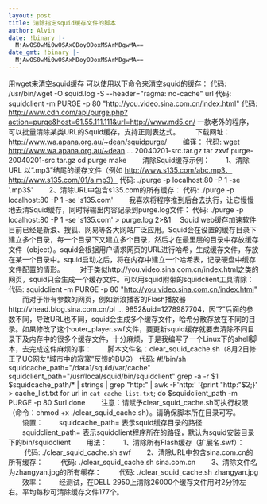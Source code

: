 ```yaml
---
layout: post
title: 清除指定squid缓存文件的脚本
author: Alvin
date: !binary |-
  MjAwOS0wMi0wOSAxODoyODoxMSArMDgwMA==
date_gmt: !binary |-
  MjAwOS0wMi0wOSAxMDoyODoxMSArMDgwMA==
---
```

用wget来清空squid缓存
可以使用以下命令来清空squid的缓存：
代码:
/usr/bin/wget -O squid.log -S --header="ragma: no-cache"  url
代码:
squidclient -m PURGE -p 80 "http://you.video.sina.com.cn/index.html"
代码:
http://www.cdn.com/api/purge.php?action=purge&host=61.55.111.111&url=http://www.md5.cn/
一款老外的程序，可以批量清除某类URL的Squid缓存，支持正则表达式。
　　下载网址：http://www.wa.apana.org.au/~dean/squidpurge/
　　编译：
代码:
wget http://www.wa.apana.org.au/~dean ... 20040201-src.tar.gz
tar zxvf purge-20040201-src.tar.gz
cd purge
make
　　清除Squid缓存示例：
　　1、清除 URL 以“.mp3”结尾的缓存文件（例如 http://www.s135.com/abc.mp3、http://www.s135.com/01/a.mp3）
代码:
./purge -p localhost:80 -P 1 -se '\.mp3$'
　　2、清除URL中包含s135.com的所有缓存：
代码:
./purge -p localhost:80 -P 1 -se 's135.com'
　　我喜欢将程序推到后台去执行，让它慢慢地去清Squid缓存，同时将输出内容记录到purge.log文件：
代码:
./purge -p localhost:80 -P 1 -se 's135.com' > purge.log 2>&1
　Squid web缓存加速软件目前已经是新浪、搜狐、网易等各大网站广泛应用。Squid会在设置的缓存目录下建立多个目录，每一个目录下又建立多个目录，然后才在最里层的目录中存放缓存文件（object）。squid会根据用户请求网页的URL进行哈希，生成缓存文件，存放在某一个目录中。squid启动之后，将在内存中建立一个哈希表，记录硬盘中缓存文件配置的情形。
　　对于类似http://you.video.sina.com.cn/index.html之类的网页，squid只会生成一个缓存文件。可以用squid附带的squidclient工具清除：
代码:
squidclient -m PURGE -p 80 "http://you.video.sina.com.cn/index.html"
　　而对于带有参数的网页，例如新浪播客的Flash播放器http://vhead.blog.sina.com.cn/pl ... 9852&uid=1278987704，因“?”后面的参数不同，导致URL也不同，squid会生成多个缓存文件，哈希分散存放在不同的目录。如果修改了这个outer_player.swf文件，要更新squid缓存就要去清除不同目录下及内存中的很多个缓存文件，十分麻烦，于是我编写了一个Linux下的shell脚本，去完成这件麻烦的事：
　　脚本文件名：clear_squid_cache.sh（8月2日修正了UC网友“城市中的寂寞”反馈的BUG）
代码:
#!/bin/sh
squidcache_path="/data1/squid/var/cache"
squidclient_path="/usr/local/squid/bin/squidclient"
grep -a -r $1 $squidcache_path/* | strings | grep "http:" | awk -F'http:' '{print "http:"$2;}' > cache_list.txt
for url in `cat cache_list.txt`; do
$squidclient_path -m PURGE -p 80 $url
done
　　注意：请赋予clear_squid_cache.sh可执行权限（命令：chmod +x ./clear_squid_cache.sh）。请确保脚本所在目录可写。
　　设置：
　　squidcache_path= 表示squid缓存目录的路径
　　squidclient_path= 表示squidclient程序所在的路径，默认为squid安装目录下的bin/squidclient
　　用法：
　　1、清除所有Flash缓存（扩展名.swf）：
　　
代码:
./clear_squid_cache.sh swf
　　2、清除URL中包含sina.com.cn的所有缓存：
　　
代码:
./clear_squid_cache.sh sina.com.cn
　　3、清除文件名为zhangyan.jpg的所有缓存：
　　
代码:
./clear_squid_cache.sh zhangyan.jpg
　　效率：
　　经测试，在DELL 2950上清除26000个缓存文件用时2分钟左右。平均每秒可清除缓存文件177个。

